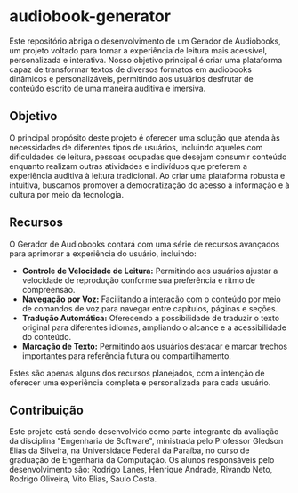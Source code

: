 # audiobook-generator

Este repositório abriga o desenvolvimento de um Gerador de Audiobooks, um projeto voltado para tornar a experiência de leitura mais acessível, personalizada e interativa. Nosso objetivo principal é criar uma plataforma capaz de transformar textos de diversos formatos em audiobooks dinâmicos e personalizáveis, permitindo aos usuários desfrutar de conteúdo escrito de uma maneira auditiva e imersiva.

## Objetivo

O principal propósito deste projeto é oferecer uma solução que atenda às necessidades de diferentes tipos de usuários, incluindo aqueles com dificuldades de leitura, pessoas ocupadas que desejam consumir conteúdo enquanto realizam outras atividades e indivíduos que preferem a experiência auditiva à leitura tradicional. Ao criar uma plataforma robusta e intuitiva, buscamos promover a democratização do acesso à informação e à cultura por meio da tecnologia.

## Recursos

O Gerador de Audiobooks contará com uma série de recursos avançados para aprimorar a experiência do usuário, incluindo:

- **Controle de Velocidade de Leitura:** Permitindo aos usuários ajustar a velocidade de reprodução conforme sua preferência e ritmo de compreensão.
- **Navegação por Voz:** Facilitando a interação com o conteúdo por meio de comandos de voz para navegar entre capítulos, páginas e seções.
- **Tradução Automática:** Oferecendo a possibilidade de traduzir o texto original para diferentes idiomas, ampliando o alcance e a acessibilidade do conteúdo.
- **Marcação de Texto:** Permitindo aos usuários destacar e marcar trechos importantes para referência futura ou compartilhamento.

Estes são apenas alguns dos recursos planejados, com a intenção de oferecer uma experiência completa e personalizada para cada usuário.

## Contribuição

Este projeto está sendo desenvolvido como parte integrante da avaliação da disciplina "Engenharia de Software", ministrada pelo Professor Gledson Elias da Silveira, na Universidade Federal da Paraíba, no curso de graduação de Engenharia da Computação. Os alunos responsáveis pelo desenvolvimento são: Rodrigo Lanes, Henrique Andrade, Rivando Neto, Rodrigo Oliveira, Vito Elias, Saulo Costa.
